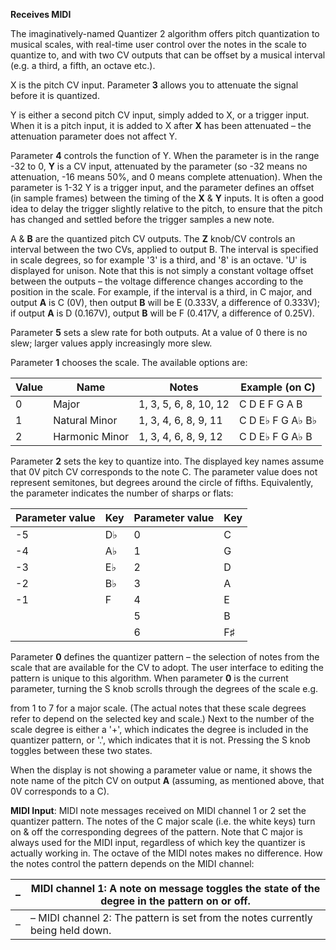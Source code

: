 
**Receives MIDI**

The imaginatively-named Quantizer 2 algorithm offers pitch quantization to musical scales, with real-time user control
over the notes in the scale to quantize to, and with two CV outputs that can be offset by a musical interval (e.g. a
third, a fifth, an octave etc.).

X is the pitch CV input. Parameter **3** allows you to attenuate the signal before it is quantized.

Y is either a second pitch CV input, simply added to X, or a trigger input. When it is a pitch input, it is added to X
after **X** has been attenuated – the attenuation parameter does not affect Y.

Parameter **4** controls the function of Y. When the parameter is in the range -32 to 0, **Y** is a CV input, attenuated by the
parameter (so -32 means no attenuation, -16 means 50%, and 0 means complete attenuation). When the parameter is 1-32 Y
is a trigger input, and the parameter defines an offset (in sample frames) between the timing of the **X** & **Y** inputs. It is
often a good idea to delay the trigger slightly relative to the pitch, to ensure that the pitch has changed and settled
before the trigger samples a new note.

A & **B** are the quantized pitch CV outputs. The **Z** knob/CV controls an interval between the two CVs, applied to output B.
The interval is specified in scale degrees, so for example '3' is a third, and '8' is an octave. 'U' is displayed for
unison. Note that this is not simply a constant voltage offset between the outputs – the voltage difference changes
according to the position in the scale. For example, if the interval is a third, in C major, and output **A** is C (0V),
then output **B** will be E (0.333V, a difference of 0.333V); if output **A** is D (0.167V), output **B** will be F (0.417V, a
difference of 0.25V).

Parameter **5** sets a slew rate for both outputs. At a value of 0 there is no slew; larger values apply increasingly more
slew.

Parameter **1** chooses the scale. The available options are:

<table>
<thead>
<tr class="header">
<th><strong>Value</strong></th>
<th><strong>Name</strong></th>
<th><strong>Notes</strong></th>
<th><strong>Example (on C)</strong></th>
</tr>
</thead>
<tbody>
<tr class="odd">
<td>
0
</td>
<td>
Major
</td>
<td>
1, 3, 5, 6, 8, 10, 12
</td>
<td>
C D E F G A B
</td>
</tr>
<tr class="even">
<td>
1
</td>
<td>
Natural Minor
</td>
<td>
1, 3, 4, 6, 8, 9, 11
</td>
<td>
C D E♭ F G A♭ B♭
</td>
</tr>
<tr class="odd">
<td>
2
</td>
<td>
Harmonic Minor
</td>
<td>
1, 3, 4, 6, 8, 9, 12
</td>
<td>
C D E♭ F G A♭ B
</td>
</tr>
</tbody>
</table>

Parameter **2** sets the key to quantize into. The displayed key names
assume that 0V pitch CV corresponds to the note C. The parameter value
does not represent semitones, but degrees around the circle of fifths.
Equivalently, the parameter indicates the number of sharps or flats:

| **Parameter value** | **Key** | **Parameter value** | **Key** |
|---------------------|---------|---------------------|---------|
| -5                  | D♭      | 0                   | C       |
| -4                  | A♭      | 1                   | G       |
| -3                  | E♭      | 2                   | D       |
| -2                  | B♭      | 3                   | A       |
| -1                  | F       | 4                   | E       |
|                     |         | 5                   | B       |
|                     |         | 6                   | F♯      |

Parameter **0** defines the quantizer pattern – the selection of notes
from the scale that are available for the CV to adopt. The user
interface to editing the pattern is unique to this algorithm. When
parameter **0** is the current parameter, turning the S knob scrolls
through the degrees of the scale e.g.

from 1 to 7 for a major scale. (The actual notes that these scale
degrees refer to depend on the selected key and scale.) Next to the
number of the scale degree is either a '+', which indicates the degree
is included in the quantizer pattern, or '.', which indicates that it
is not. Pressing the S knob toggles between these two states.

When the display is not showing a parameter value or name, it shows
the note name of the pitch CV on output **A** (assuming, as mentioned
above, that 0V corresponds to a C).

**MIDI Input**: MIDI note messages received on MIDI channel 1 or 2 set
the quantizer pattern. The notes of the C major scale (i.e. the white
keys) turn on & off the corresponding degrees of the pattern. Note
that C major is always used for the MIDI input, regardless of which
key the quantizer is actually working in. The octave of the MIDI notes
makes no difference. How the notes control the pattern depends on the
MIDI channel:

| –   | MIDI channel 1: A note on message toggles the state of the degree in the pattern on or off. |
|-----|---------------------------------------------------------------------------------------------|
| –   | – MIDI channel 2: The pattern is set from the notes currently being held down.              |
